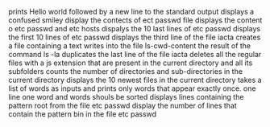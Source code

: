 prints Hello world followed by a new line to the standard output
displays a confused smiley
display the contects of ect passwd file
displays the content o etc passwd and etc hosts
dispalys the 10 last lines of etc passwd
displays the first 10 lines of etc passwd
displays the third line of the file iacta
creates a file containing a text
writes into the file ls-cwd-content the result of the command ls -la
duplicates the last line of the file iacta
deletes all the regular files with a js extension that are present in the current directory and all its subfolders
counts the number of directories and sub-directories in the current directory
displays the 10 newest files in the current directory
takes a list of words as inputs and prints only words that appear exactly once. one line one word and words shouls be sorted
displays lines containing the pattern root from the file etc passwd
display the number of lines that contain the pattern bin in the file etc passwd

